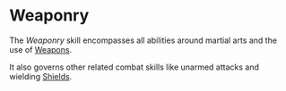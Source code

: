 # Weaponry

The *Weaponry* skill encompasses all abilities around martial arts and the use of [Weapons](../../Items%20and%20Gear/Weapons/Weapons.md).

It also governs other related combat skills like unarmed attacks and wielding [Shields](../../Items%20and%20Gear/Armor%20Properties/Shield%20Property.md).
